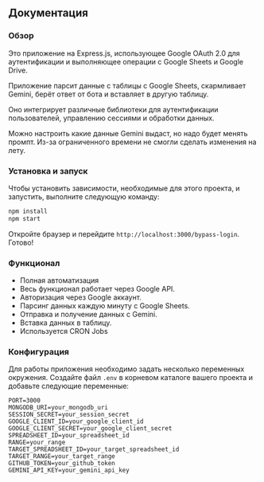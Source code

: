 ## Документация

### Обзор
Это приложение на Express.js, использующее Google OAuth 2.0 для аутентификации и выполняющее операции с Google Sheets и Google Drive. 

Приложение парсит данные с таблицы с Google Sheets, скармливает Gemini, берёт ответ от бота и вставляет в другую таблицу.

Оно интегрирует различные библиотеки для аутентификации пользователей, управлению сессиями и обработки данных.

Можно настроить какие данные Gemini выдаст, но надо будет менять промпт. Из-за ограниченного времени не смогли сделать изменения на лету.

### Установка и запуск
Чтобы установить зависимости, необходимые для этого проекта, и запустить, выполните следующую команду:

```bash
npm install
npm start
```

Откройте браузер и перейдите `http://localhost:3000/bypass-login`. Готово!

### Функционал
* Полная автоматизация
* Весь функционал работает через Google API.
* Авторизация через Google аккаунт. 
* Парсинг данных каждую минуту с Google Sheets.
* Отправка и получение данных с Gemini.
* Вставка данных в таблицу.
* Используется CRON Jobs

### Конфигурация
Для работы приложения необходимо задать несколько переменных окружения. Создайте файл `.env` в корневом каталоге вашего проекта и добавьте следующие переменные:

```
PORT=3000
MONGODB_URI=your_mongodb_uri
SESSION_SECRET=your_session_secret
GOOGLE_CLIENT_ID=your_google_client_id
GOOGLE_CLIENT_SECRET=your_google_client_secret
SPREADSHEET_ID=your_spreadsheet_id
RANGE=your_range
TARGET_SPREADSHEET_ID=your_target_spreadsheet_id
TARGET_RANGE=your_target_range
GITHUB_TOKEN=your_github_token
GEMINI_API_KEY=your_gemini_api_key
```

